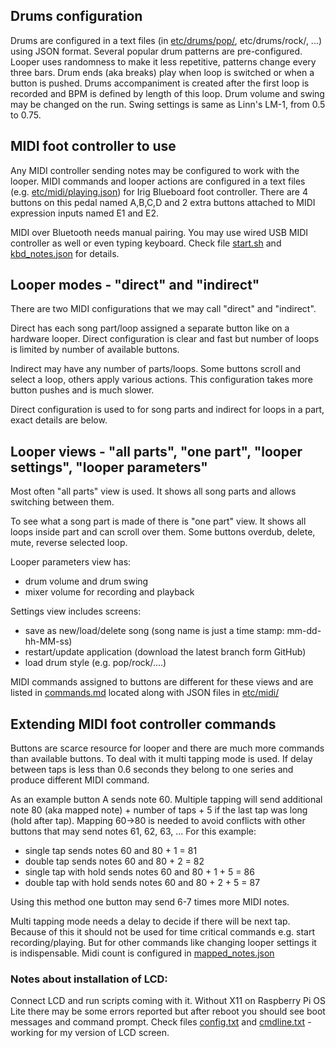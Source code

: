 ## Drums configuration

Drums are configured in a text files (in [etc/drums/pop/](etc/drums/pop/drum_level2.json), etc/drums/rock/, ...) using
JSON format. Several popular drum patterns are pre-configured. Looper uses randomness to make it less repetitive,
patterns change every three bars. Drum ends (aka breaks) play when loop is switched or when a button is pushed. Drums
accompaniment is created after the first loop is recorded and BPM is defined by length of this loop. Drum volume and
swing may be changed on the run. Swing settings is same as Linn's LM-1, from 0.5 to 0.75.

## MIDI foot controller to use

Any MIDI controller sending notes may be configured to work with the looper. MIDI commands and looper actions are
configured in a text files (e.g. [etc/midi/playing.json](etc/midi/playing.json)) for Irig Blueboard foot controller.
There are 4 buttons on this pedal named A,B,C,D and 2 extra buttons attached to MIDI expression inputs named E1 and E2.

MIDI over Bluetooth needs manual pairing. You may use wired USB MIDI controller as well or even typing keyboard. Check
file [start.sh](start.sh) and [kbd_notes.json](etc/count/kbd_notes.json) for details.

## Looper modes - "direct" and "indirect"

There are two MIDI configurations that we may call "direct" and "indirect".

Direct has each song part/loop assigned a separate button like on a hardware looper. Direct configuration is clear and
fast but number of loops is limited by number of available buttons.

Indirect may have any number of parts/loops. Some buttons scroll and select a loop, others apply various actions. This
configuration takes more button pushes and is much slower.

Direct configuration is used to for song parts and indirect for loops in a part, exact details are below.

## Looper views - "all parts", "one part", "looper settings", "looper parameters"

Most often "all parts" view is used. It shows all song parts and allows switching between them.

To see what a song part is made of there is "one part" view. It shows all loops inside part and can scroll over them.
Some buttons overdub, delete, mute, reverse selected loop.

Looper parameters view has:

- drum volume and drum swing
- mixer volume for recording and playback

Settings view includes screens:

- save as new/load/delete song (song name is just a time stamp: mm-dd-hh-MM-ss)
- restart/update application (download the latest branch form GitHub)
- load drum style (e.g. pop/rock/....)

MIDI commands assigned to buttons are different for these views and are listed in [commands.md](etc/midi/commands.md)
located along with JSON files in [etc/midi/](etc/midi)

## Extending MIDI foot controller commands

Buttons are scarce resource for looper and there are much more commands than available buttons. To deal with it multi
tapping mode is used. If delay between taps is less than 0.6 seconds they belong to one series and produce different
MIDI command.

As an example button A sends note 60. Multiple tapping will send additional note 80 (aka mapped note) + number of taps +
5 if the last tap was long (hold after tap). Mapping 60->80 is needed to avoid conflicts with other buttons that may
send notes 61, 62, 63, ... For this example:

- single tap sends notes 60 and 80 + 1 = 81
- double tap sends notes 60 and 80 + 2 = 82
- single tap with hold sends notes 60 and 80 + 1 + 5 = 86
- double tap with hold sends notes 60 and 80 + 2 + 5 = 87

Using this method one button may send 6-7 times more MIDI notes.

Multi tapping mode needs a delay to decide if there will be next tap. Because of this it should not be used for time
critical commands e.g. start recording/playing. But for other commands like changing looper settings it is
indispensable. Midi count is configured in [mapped_notes.json](etc/count/mapped_notes.json)

### Notes about installation of LCD:

Connect LCD and run scripts coming with it. Without X11 on Raspberry Pi OS Lite there may be some errors reported but
after reboot you should see boot messages and command prompt. Check files [config.txt](etc/txt/config.txt)
and [cmdline.txt](etc/txt/cmdline.txt) - working for my version of LCD screen.


